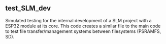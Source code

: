 ## test_SLM_dev

Simulated testing for the internal development of a SLM project with a ESP32 module at its core. This code creates a similar file to the main code to test file transfer/management systems between filesystems (PSRAMFS, SD).
